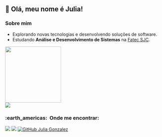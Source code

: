 ## 💜 Olá, meu nome é <strong>Julia!</strong>

<h3> Sobre mim </h3>

- Explorando novas tecnologias e desenvolvendo soluções de software.
- Estudando **Análise e Desenvolvimento de Sistemas** na <a href="http://fatecsjc-prd.azurewebsites.net/">Fatec SJC</a>.

<a href="https://github.com/juliagonzalezmoreira">
  <img height="180em" src="https://github-readme-stats.vercel.app/api?username=juliagonzalezmoreira&theme=buefy&show_icons=true" />
</a>
<br>
<a href="https://github.com/juliagonzalezmoreira">
 <img align="center" src="https://github-readme-stats.vercel.app/api/top-langs/?username=juliagonzalezmoreira&theme=buefy&hide_langs_below=1" />
</a>

<br/>

<h3> :earth_americas: &nbsp;Onde me encontrar: </h3> 

 <a href="https://www.linkedin.com/in/julia-gonzalez-moreira/" target="_blank"><img src="https://img.shields.io/badge/-LinkedIn-%230077B5?style=for-the-badge&logo=linkedin&logoColor=white" target="_blank"></a> 
 <a href = "mailto:juliagonzalezmoreira@gmail.com"><img src="https://img.shields.io/badge/Gmail-D14836?style=for-the-badge&logo=gmail&logoColor=white"></a>
[![GitHub Julia Gonzalez]( https://img.shields.io/github/followers/juliagonzalezmoreira?label=follow&style=social)](https://github.com/juliagonzalezmoreira)

